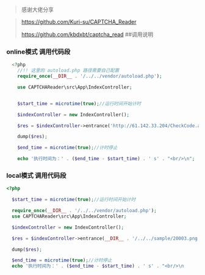 >感谢大佬分享

>https://github.com/Kuri-su/CAPTCHA_Reader
>
>https://github.com/kbdxbt/captcha_read
##调用说明

### online模式 调用代码段

```php
  <?php
    //!! 这里的 autoload.php 路径需要自己配置
    require_once(__DIR__ . '/../../vendor/autoload.php');

    use CAPTCHAReader\src\App\IndexController;


    $start_time = microtime(true);//运行时间开始计时

    $indexController = new IndexController();

    $res = $indexController->entrance('http://61.142.33.204/CheckCode.aspx','online');

    dump($res);

    $end_time = microtime(true);//计时停止

    echo '执行时间为：' . ($end_time - $start_time) . ' s' . "<br/>\n";
```


### local模式 调用代码段

```php
<?php

  $start_time = microtime(true);//运行时间开始计时

  require_once(__DIR__ . '/../../vendor/autoload.php');
  use CAPTCHAReader\src\App\IndexController;

  $indexController = new IndexController();

  $res = $indexController->entrance(__DIR__ . '/../../sample/20003.png', 'local');

  dump($res);

  $end_time = microtime(true);//计时停止
  echo '执行时间为：' . ($end_time - $start_time) . ' s' . "<br/>\n
```
